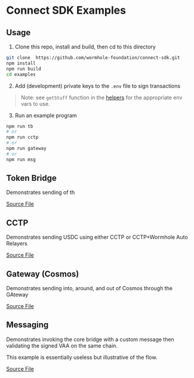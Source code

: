 # Connect SDK Examples


## Usage

1) Clone this repo, install and build, then cd to this directory

```sh
git clone  https://github.com/wormhole-foundation/connect-sdk.git
npm install
npm run build
cd examples
```

2) Add (development) private keys to the `.env` file to sign transactions 

> Note: see `getStuff` function in the [helpers](./src/helpers/helpers.ts) for the appropriate env vars to use.

3) Run an example program 

```sh
npm run tb
# or
npm run cctp
# or
npm run gateway
# or
npm run msg
```

## Token Bridge

Demonstrates sending  of th

[Source File](src/tokenBridge.ts)

## CCTP

Demonstrates sending USDC using either CCTP or CCTP+Wormhole Auto Relayers

[Source File](src/cctp.ts)


## Gateway (Cosmos)

Demonstrates sending into, around, and out of Cosmos through the GAteway

[Source File](src/cosmos.ts)

## Messaging

Demonstrates invoking the core bridge with a custom message then validating the signed VAA on the same chain.

This example is essentially useless but illustrative of the flow.

[Source File](src/messaging.ts)